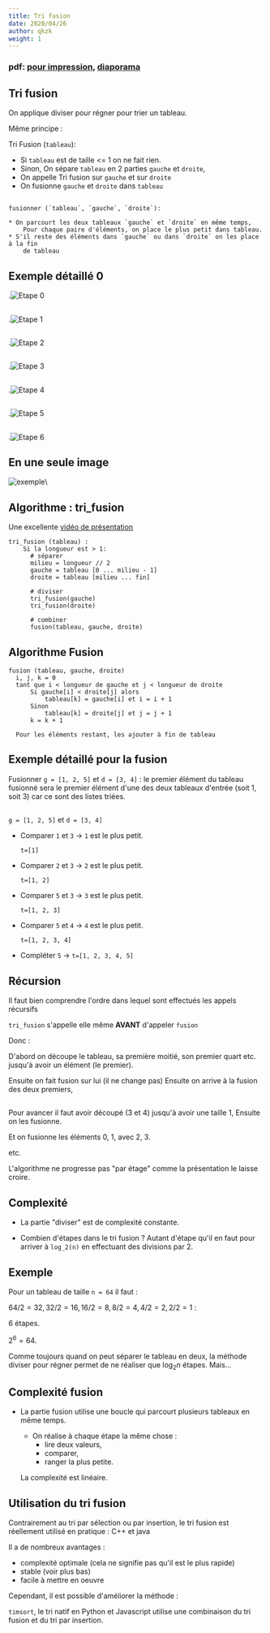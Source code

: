 ```yaml
---
title: Tri fusion
date: 2020/04/26
author: qkzk
weight: 1
---
```





### pdf: [pour impression](/uploads/docnsitale/algo/divide_n_conquer/tri_fusion_print.pdf), [diaporama](/uploads/docnsitale/algo/divide_n_conquer/tri_fusion_slides.pdf)

## Tri fusion

On applique diviser pour régner pour trier un tableau.

Même principe :

Tri Fusion (`tableau`):

* Si `tableau` est de taille <= 1 on ne fait rien.
* Sinon, On sépare `tableau` en 2 parties `gauche` et `droite`,
* On appelle Tri fusion sur `gauche` et sur `droite`
* On fusionne `gauche` et `droite` dans `tableau`

##

```
fusionner (`tableau`, `gauche`, `droite`):

* On parcourt les deux tableaux `gauche` et `droite` en même temps,
    Pour chaque paire d'éléments, on place le plus petit dans tableau.
* S'il reste des éléments dans `gauche` ou dans `droite` on les place à la fin
    de tableau
```

<!--
## Exemple simple

[Vidéo Geek for geek](https://www.youtube.com/watch?v=JSceec-wEyw) -->

## Exemple détaillé 0

<!-- .![Etape 0](/uploads/docnsitale/algo/divide_n_conquer/figure/tri_fusion_00.png){height=25%} -->
.![Etape 0](/uploads/docnsitale/algo/divide_n_conquer/figure/tri_fusion_00.png)

##

<!-- .![Etape 1](/uploads/docnsitale/algo/divide_n_conquer/figure/tri_fusion_01.png){height=25%} -->
.![Etape 1](/uploads/docnsitale/algo/divide_n_conquer/figure/tri_fusion_01.png)

##

<!-- .![Etape 2](/uploads/docnsitale/algo/divide_n_conquer/figure/tri_fusion_02.png){height=25%} -->
.![Etape 2](/uploads/docnsitale/algo/divide_n_conquer/figure/tri_fusion_02.png)

##

<!-- .![Etape 3](/uploads/docnsitale/algo/divide_n_conquer/figure/tri_fusion_03.png){height=25%} -->
.![Etape 3](/uploads/docnsitale/algo/divide_n_conquer/figure/tri_fusion_03.png)

##

<!-- .![Etape 4](/uploads/docnsitale/algo/divide_n_conquer/figure/tri_fusion_04.png){height=25%} -->
.![Etape 4](/uploads/docnsitale/algo/divide_n_conquer/figure/tri_fusion_04.png)

##

<!-- .![Etape 5](/uploads/docnsitale/algo/divide_n_conquer/figure/tri_fusion_05.png){height=25%} -->
.![Etape 5](/uploads/docnsitale/algo/divide_n_conquer/figure/tri_fusion_05.png)

##

.![Etape 6](/uploads/docnsitale/algo/divide_n_conquer/figure/tri_fusion_06.png)


## En une seule image

![exemple](https://upload.wikimedia.org/wikipedia/commons/6/60/Mergesort_algorithm_diagram.png)\

## Algorithme : tri_fusion

Une excellente [vidéo de présentation](https://www.youtube.com/watch?v=TzeBrDU-JaY )

```
tri_fusion (tableau) :
    Si la longueur est > 1:
      # séparer
      milieu = longueur // 2
      gauche = tableau [0 ... milieu - 1]
      droite = tableau [milieu ... fin]

      # diviser
      tri_fusion(gauche)
      tri_fusion(droite)

      # combiner
      fusion(tableau, gauche, droite)
```

## Algorithme Fusion

```
fusion (tableau, gauche, droite)
  i, j, k = 0
  tant que i < longueur de gauche et j < longueur de droite
      Si gauche[i] < droite[j] alors
          tableau[k] = gauche[i] et i = i + 1
      Sinon
          tableau[k] = droite[j] et j = j + 1
      k = k + 1

  Pour les éléments restant, les ajouter à fin de tableau
```

## Exemple détaillé pour la fusion

Fusionner `g = [1, 2, 5]` et `d = [3, 4]` : le premier élément du tableau
fusionné sera le premier élément d'une des deux tableaux d'entrée
(soit 1, soit 3) car ce sont des listes triées.

##


`g = [1, 2, 5]` et `d = [3, 4]`

* Comparer `1` et `3` → `1` est le plus petit.

    `t=[1]`
* Comparer `2`  et `3` → `2` est le plus petit.

    `t=[1, 2]`
* Comparer `5` et `3` → `3` est le plus petit.

    `t=[1, 2, 3]`
* Comparer `5` et `4` → `4` est le plus petit.

    `t=[1, 2, 3, 4]`
* Compléter `5` → `t=[1, 2, 3, 4, 5]`


## Récursion

Il faut bien comprendre l'ordre dans lequel sont effectués les appels récursifs

`tri_fusion` s'appelle elle même **AVANT** d'appeler `fusion`

Donc :

D'abord on découpe le tableau, sa première moitié, son premier quart etc.
jusqu'à avoir un élément (le premier).

Ensuite on fait fusion sur lui (il ne change pas)
Ensuite on arrive à la fusion des deux premiers,

##

Pour avancer il faut avoir découpé (3 et 4) jusqu'à avoir une taille 1,
Ensuite on les fusionne.

Et on fusionne les éléments 0, 1, avec 2, 3.

etc.

L'algorithme ne progresse pas "par étage" comme la présentation le laisse croire.

## Complexité

* La partie "diviser" est de complexité constante.

* Combien d'étapes dans le tri fusion ? Autant d'étape qu'il en faut pour arriver
    à `log_2(n)` en effectuant des divisions par 2.

## Exemple

Pour un tableau de taille `n = 64` il faut :

$64/2 = 32, 32/2 = 16, 16/2=8, 8/2=4, 4/2=2, 2/2=1$ :

6 étapes.

$2^6 = 64$.

Comme toujours quand on peut séparer le tableau en deux, la méthode diviser
pour régner permet de ne réaliser que $\log_2 n$ étapes. Mais...

## Complexité fusion

* La partie fusion utilise une boucle qui parcourt plusieurs tableaux en même temps.
    * On réalise à chaque étape la même chose :
      * lire deux valeurs,
      * comparer,
      * ranger la plus petite.

    La complexité est linéaire.

## Utilisation du tri fusion

Contrairement au tri par sélection ou par insertion, le tri fusion est
réellement utilisé en pratique : C++ et java

Il a de nombreux avantages :

* complexité optimale (cela ne signifie pas qu'il est le plus rapide)
* stable (voir plus bas)
* facile à mettre en oeuvre

Cependant, il est possible d'améliorer la méthode :

`timsort`, le tri natif en Python et Javascript utilise une combinaison
du tri fusion et du tri par insertion.
